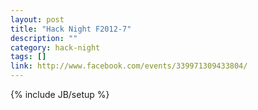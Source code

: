 ```yaml
---
layout: post
title: "Hack Night F2012-7"
description: ""
category: hack-night
tags: []
link: http://www.facebook.com/events/339971309433804/
---
```

{% include JB/setup %}
